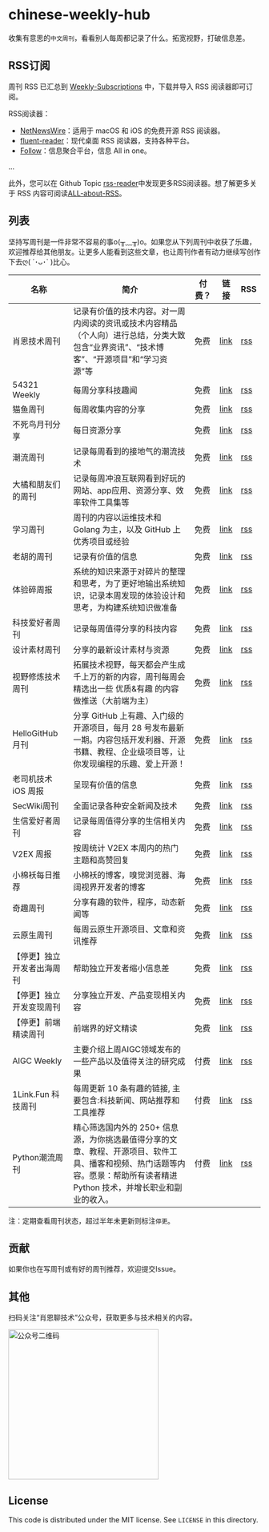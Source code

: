 # chinese-weekly-hub
收集有意思的`中文周刊`，看看别人每周都记录了什么。拓宽视野，打破信息差。

## RSS订阅
周刊 RSS 已汇总到 [Weekly-Subscriptions](./Weekly-Subscriptions.opml) 中，下载并导入 RSS 阅读器即可订阅。

RSS阅读器：
- [NetNewsWire](https://github.com/Ranchero-Software/NetNewsWire)：适用于 macOS 和 iOS 的免费开源 RSS 阅读器。
- [fluent-reader](https://github.com/yang991178/fluent-reader)：现代桌面 RSS 阅读器，支持各种平台。
- [Follow](https://github.com/RSSNext/Follow)：信息聚合平台，信息 All in one。

...

此外，您可以在 Github Topic [rss-reader](https://github.com/topics/rss-reader)中发现更多RSS阅读器。想了解更多关于 RSS 内容可阅读[ALL-about-RSS](https://github.com/AboutRSS/ALL-about-RSS)。

## 列表
坚持写周刊是一件非常不容易的事o(╥﹏╥)o。如果您从下列周刊中收获了乐趣，欢迎推荐给其他朋友。让更多人能看到这些文章，也让周刊作者有动力继续写创作下去ღ( ´･ᴗ･` )比心。

| 名称 | 简介 | 付费？| 链接 | RSS |
|---|---|---|---|---|
| 肖恩技术周刊 | 记录有价值的技术内容。对一周内阅读的资讯或技术内容精品（个人向）进行总结，分类大致包含“业界资讯”、“技术博客”、“开源项目”和“学习资源”等| 免费 | [link](https://weekly.shawnxie.top/) | [rss](https://weekly.shawnxie.top/rss.xml) |
| 54321 Weekly | 每周分享科技趣闻 | 免费 | [link](https://54321.versun.me/) | [rss](https://54321.versun.me/feed) |
| 猫鱼周刊 | 每周收集内容的分享 | 免费 | [link](https://ameow.xyz/categories/weekly) | [rss](https://ameow.xyz/feed/categories/weekly.xml) |
| 不死鸟月刊分享 | 每日资源分享 | 免费 | [link](https://iui.su/fx/) | [rss](https://iui.su/feed/) |
| 潮流周刊 | 记录每周看到的接地气的潮流技术 | 免费 | [link](https://weekly.tw93.fun/) | [rss](https://weekly.tw93.fun/rss.xml) |
| 大橘和朋友们的周刊 | 记录每周冲浪互联网看到好玩的网站、app应用、资源分享、效率软件工具集等 | 免费 | [link](https://rrorangeandfriends.site/) | [rss](https://rrorangeandfriends.site/feed.xml) |
| 学习周刊 | 周刊的内容以运维技术和 Golang 为主，以及 GitHub 上优秀项目或经验 | 免费 | [link](https://wiki.eryajf.net/learning-weekly/) | [rss](https://wiki.eryajf.net/rss.xml) |
| 老胡的周刊 | 记录有价值的信息 | 免费 | [link](https://weekly.howie6879.com/) | [rss](https://weekly.howie6879.com/rss/rss.xml) |
| 体验碎周报 | 系统的知识来源于对碎片的整理和思考，为了更好地输出系统知识，记录本周发现的体验设计和思考，为构建系统知识做准备 | 免费 | [link](https://www.ftium4.com/categories/%E4%BD%93%E9%AA%8C%E7%A2%8E%E5%91%A8%E6%8A%A5/) | [rss](https://www.ftium4.com/?feed=rss) |
| 科技爱好者周刊 | 记录每周值得分享的科技内容 | 免费 | [link](https://www.ruanyifeng.com/blog/weekly/) | [rss](https://www.ruanyifeng.com/blog/atom.xml) |
| 设计素材周刊 | 分享的最新设计素材与资源 | 免费 | [link](https://moonvy.com/blog/tags/%E8%AE%BE%E8%AE%A1%E7%B4%A0%E6%9D%90%E5%91%A8%E5%88%8A/) | [rss](https://moonvy.com/blog/rss.xml) |
| 视野修炼技术周刊 | 拓展技术视野，每天都会产生成千上万的新的内容，周刊每周会精选出一些 优质&有趣 的内容做推送（大前端为主） | 免费 | [link](https://sugarat.top/weekly/) | [rss](https://sugarat.top/feed.rss) |
| HelloGitHub 月刊 | 分享 GitHub 上有趣、入门级的开源项目，每月 28 号发布最新一期。内容包括开发利器、开源书籍、教程、企业级项目等，让你发现编程的乐趣、爱上开源！ | 免费 | [link](https://hellogithub.com/) | [rss](https://hellogithub.com/rss) |
| 老司机技术 iOS 周报 | 呈现有价值的信息 | 免费 | [link](https://github.com/SwiftOldDriver/iOS-Weekly/) | [rss](https://github.com/SwiftOldDriver/iOS-Weekly/releases.atom) |
| SecWiki周刊 | 全面记录各种安全新闻及技术 | 免费 | [link](https://www.sec-wiki.com/weekly/) | [rss](https://rsshub.rssforever.com/sec-wiki/weekly) |
| 生信爱好者周刊 | 记录每周值得分享的生信相关内容 | 免费 | [link](https://openbiox.github.io/weekly/) | [rss](https://openbiox.github.io/weekly/feed_rss_created.xml) |
| V2EX 周报 | 按周统计 V2EX 本周内的热门主题和高赞回复 | 免费 | [link](https://vdaily.huguotao.com/weekly) | [rss](https://vdaily.huguotao.com/weekly/atom.xml) |
| 小棉袄每日推荐 | 小棉袄的博客，嗅觉浏览器、海阔视界开发者的博客 | 免费 | [link](https://haikuoshijie.cn/) | [rss](https://haikuoshijie.cn/feed/) |
| 奇趣周刊 | 分享有趣的软件，程序，动态新闻等 | 免费 | [link](https://zishu.me/categories/weekly/) | [rss](https://zishu.me/categories/weekly/index.xml) |
| 云原生周刊 | 每周云原生开源项目、文章和资讯推荐 | 免费 | [link](https://www.cnblogs.com/kubesphere) | [rss](https://feed.cnblogs.com/blog/u/535669/rss/) |
| 【停更】独立开发者出海周刊 | 帮助独立开发者缩小信息差 | 免费 | [link](https://gapis.money/) | [rss](https://gapis.money/rss.xml) |
| 【停更】独立开发变现周刊 | 分享独立开发、产品变现相关内容 | 免费 | [link](https://www.ezindie.com/weekly) | [rss](https://www.ezindie.com/feed/rss.xml) |
| 【停更】前端精读周刊 | 前端界的好文精读 | 免费 | [link](https://github.com/ascoders/weekly) | [rss](https://github.com/ascoders/weekly/releases.atom) |
| AIGC Weekly | 主要介绍上周AIGC领域发布的一些产品以及值得关注的研究成果 | 付费 | [link](https://quaily.com/op7418) | [rss](https://quail.ink/op7418/feed/atom) |
| 1Link.Fun 科技周刊 | 每周更新 10 条有趣的链接, 主要包含:科技新闻、网站推荐和工具推荐 | 付费 | [link](https://1link.fun/) | [rss](https://1link.fun/rss/) |
| Python潮流周刊 | 精心筛选国内外的 250+ 信息源，为你挑选最值得分享的文章、教程、开源项目、软件工具、播客和视频、热门话题等内容。愿景：帮助所有读者精进 Python 技术，并增长职业和副业的收入。 | 付费 | [link](https://pythoncat.top/tags/weekly) | [rss](https://pythoncat.top/rss.xml) |

注：定期查看周刊状态，超过半年未更新则标注`停更`。
## 贡献
如果你也在写周刊或有好的周刊推荐，欢迎提交Issue。


## 其他
扫码关注“肖恩聊技术”公众号，获取更多与技术相关的内容。

<img src="https://cdn.jsdelivr.net/gh/Xiaoxie1994/images/images/20241103221454.png" alt="公众号二维码" width="300">

License
---

This code is distributed under the MIT license. See `LICENSE` in this directory.


